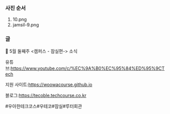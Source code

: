 ### 사진 순서
1. 10.png
2. jamsil-9.png

### 글

📮 5월 둘째주 <캠퍼스 - 잠실편-> 소식

유튜브:https://www.youtube.com/c/%EC%9A%B0%EC%95%84%ED%95%9CTech

지원 사이트:https://woowacourse.github.io

블로그:https://tecoble.techcourse.co.kr

#우아한테크코스#우테코#잠실#루터회관

